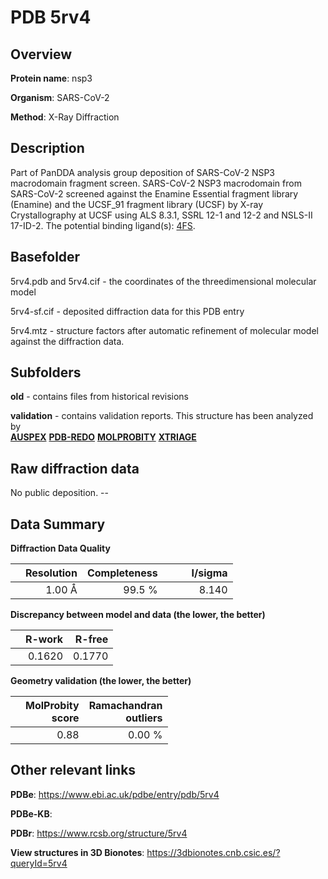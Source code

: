 # PDB 5rv4

## Overview

**Protein name**: nsp3

**Organism**: SARS-CoV-2

**Method**: X-Ray Diffraction

## Description

Part of PanDDA analysis group deposition of SARS-CoV-2 NSP3 macrodomain fragment screen. SARS-CoV-2 NSP3 macrodomain from SARS-CoV-2 screened against the Enamine Essential fragment library (Enamine) and the UCSF_91 fragment library (UCSF) by X-ray Crystallography at UCSF using ALS 8.3.1, SSRL 12-1 and 12-2 and NSLS-II 17-ID-2. The potential binding ligand(s): [4FS](https://www.rcsb.org/ligand/4FS).

## Basefolder

5rv4.pdb and 5rv4.cif - the coordinates of the threedimensional molecular model

5rv4-sf.cif - deposited diffraction data for this PDB entry

5rv4.mtz - structure factors after automatic refinement of molecular model against the diffraction data.

## Subfolders



**old** - contains files from historical revisions

**validation** - contains validation reports. This structure has been analyzed by <br>[**AUSPEX**](https://github.com/thorn-lab/coronavirus_structural_task_force/tree/master/pdb/nsp3/SARS-CoV-2/5rv4/validation/auspex) [**PDB-REDO**](https://github.com/thorn-lab/coronavirus_structural_task_force/tree/master/pdb/nsp3/SARS-CoV-2/5rv4/validation/pdb-redo) [**MOLPROBITY**](https://github.com/thorn-lab/coronavirus_structural_task_force/tree/master/pdb/nsp3/SARS-CoV-2/5rv4/validation/molprobity) [**XTRIAGE**](https://github.com/thorn-lab/coronavirus_structural_task_force/blob/master/pdb/nsp3/SARS-CoV-2/5rv4/validation/Xtriage_output.log)  



## Raw diffraction data

No public deposition. --<br> 

## Data Summary
**Diffraction Data Quality**

|   | Resolution | Completeness| I/sigma |
|---|-------------:|----------------:|--------------:|
|   |1.00 Å|99.5  %|<img width=50/>8.140|

**Discrepancy between model and data (the lower, the better)**

|   | **R-work**| **R-free**   
|---|-------------:|----------------:|           
||  0.1620|  0.1770|

**Geometry validation (the lower, the better)**

|   |**MolProbity<br>score**| **Ramachandran<br>outliers** 
|---|-------------:|----------------:|
||  0.88|  0.00 %|

 

 



## Other relevant links 
**PDBe**:  https://www.ebi.ac.uk/pdbe/entry/pdb/5rv4

**PDBe-KB**:  
 
**PDBr**: https://www.rcsb.org/structure/5rv4 

**View structures in 3D Bionotes**: https://3dbionotes.cnb.csic.es/?queryId=5rv4

